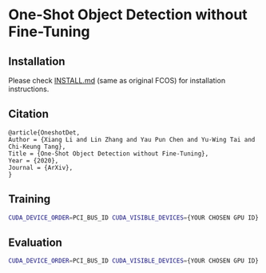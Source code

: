 # One-Shot Object Detection without Fine-Tuning


## Installation

Please check [INSTALL.md](INSTALL.md) (same as original FCOS) for installation instructions. 


## Citation

```
@article{OneshotDet,
Author = {Xiang Li and Lin Zhang and Yau Pun Chen and Yu-Wing Tai and Chi-Keung Tang},
Title = {One-Shot Object Detection without Fine-Tuning},
Year = {2020},
Journal = {ArXiv},
}
```

## Training

```bash
CUDA_DEVICE_ORDER=PCI_BUS_ID CUDA_VISIBLE_DEVICES={YOUR CHOSEN GPU ID}  python -m torch.distributed.launch  --nproc_per_node={NUM_GPU}  --master_port=$((RANDOM + 10000))  tools/train_net.py     --skip-test     --use-tensorboard     --config-file configs/fcos/2019_10_25_vanilla_siamse_backbone.yaml     DATALOADER.NUM_WORKERS 2     OUTPUT_DIR training_dir/2019_10_25_vanilla_siamse_backbone SOLVER.IMS_PER_BATCH  6 
```

## Evaluation

```bash
CUDA_DEVICE_ORDER=PCI_BUS_ID CUDA_VISIBLE_DEVICES={YOUR CHOSEN GPU ID} python tools/test_net.py   --seq_test    --config-file configs/fcos/2019_10_25_vanilla_siamse_backbone.yaml  TEST.LOAD_DIR training_dir/2019_10_25_vanilla_siamese_backbone  TEST.MIN_ITER 60000 TEST.MAX_ITER 60000   FEW_SHOT.CHOOSE_CLOSE False   FEW_SHOT.CHOOSE_SELECTED True      TEST.IMS_PER_BATCH {YOUR BATCH SIZE}       OUTPUT_DIR {YOUR_DIR}      FEW_SHOT.TEST_SELECTED_CLS  {CLASS YOU WANT TO EVAL (1->20)}
```